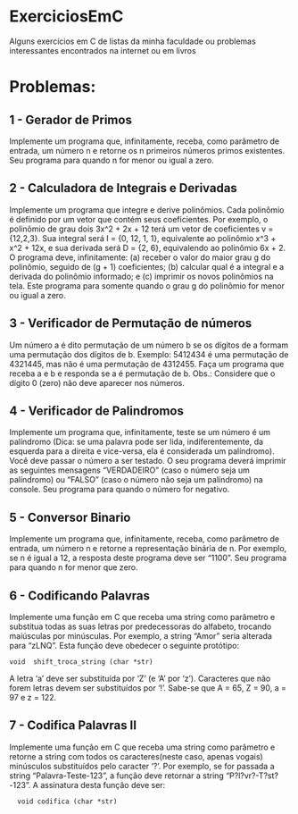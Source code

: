 # ExerciciosEmC
Alguns exercícios em C de listas da minha faculdade ou problemas interessantes encontrados na internet ou em livros

# Problemas: 

  ## 1 - Gerador de Primos
  Implemente um programa que, infinitamente, receba, como parâmetro de entrada, um número
  n e retorne os n primeiros números primos existentes. Seu programa para quando n for menor ou
  igual a zero.
  
  ## 2 - Calculadora de Integrais e Derivadas
  Implemente um programa que integre e derive polinômios. Cada polinômio é definido por um
  vetor que contém seus coeficientes. Por exemplo, o polinômio de grau dois 3x^2 + 2x + 12 terá um
  vetor de coeficientes v = {12,2,3}. Sua integral será I = {0, 12, 1, 1}, equivalente ao polinômio x^3 +
  x^2 + 12x, e sua derivada será D = {2, 6}, equivalendo ao polinômio 6x + 2. O programa deve,
  infinitamente: (a) receber o valor do maior grau g do polinômio, seguido de (g + 1) coeficientes; (b)
  calcular qual é a integral e a derivada do polinômio informado; e (c) imprimir os novos polinômios
  na tela. Este programa para somente quando o grau g do polinômio for menor ou igual a zero.

## 3 - Verificador de Permutação de números
Um número a é dito permutação de um número b se os dígitos de a formam uma permutação
dos dígitos de b. Exemplo: 5412434 é uma permutação de 4321445, mas não é uma permutação
de 4312455. Faça um programa que receba a e b e responda se a é permutação de b. Obs.:
Considere que o dígito 0 (zero) não deve aparecer nos números.

## 4 - Verificador de Palindromos
Implemente um programa que, infinitamente, teste se um número é um palíndromo (Dica: se
uma palavra pode ser lida, indiferentemente, da esquerda para a direita e vice-versa, ela é
considerada um palíndromo). Você deve passar o número a ser testado. O seu programa deverá
imprimir as seguintes mensagens “VERDADEIRO” (caso o número seja um palíndromo) ou
“FALSO” (caso o número não seja um palíndromo) na console. Seu programa para quando o
número for negativo.

## 5 - Conversor Binario
Implemente um programa que, infinitamente, receba, como parâmetro de entrada, um número
n e retorne a representação binária de n. Por exemplo, se n é igual a 12, a resposta deste
programa deve ser “1100”. Seu programa para quando n for menor que zero.

## 6 - Codificando Palavras
Implemente uma função em C que receba uma string como parâmetro e substitua todas as suas
letras por predecessoras do alfabeto, trocando maiúsculas por minúsculas. Por exemplo, a string
“Amor” seria alterada para “zLNQ”. Esta função deve obedecer o seguinte protótipo:
  ```
  void  shift_troca_string (char *str)
  ```
A letra ‘a’ deve ser substituída por ‘Z’ (e ‘A’ por ‘z’). Caracteres que não
forem letras devem ser substituídos por ‘!’. Sabe-se que A = 65, Z = 90, a = 97 e z = 122.

## 7 - Codifica Palavras II
Implemente uma função em C que receba uma string como parâmetro e retorne a string com
todos os caracteres(neste caso, apenas vogais) minúsculos substituídos pelo caracter ‘?’. Por exemplo, se for passada a string
“Palavra-Teste-123”, a função deve retornar a string “P?l?vr?-T?st?-123”. A assinatura desta função
deve ser:
``` 
  void codifica (char *str)
```
